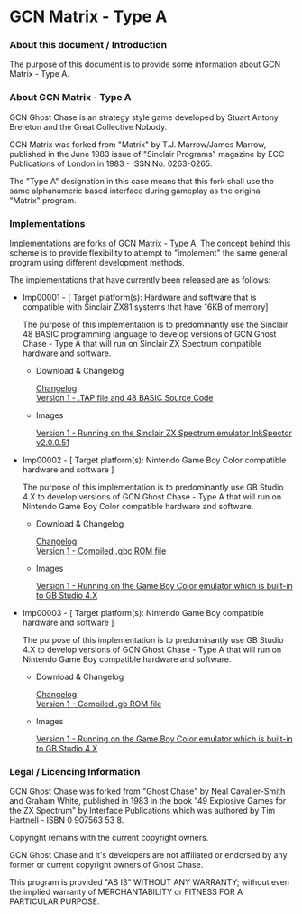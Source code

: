
# GCN Matrix - Type A


### About this document / Introduction

The purpose of this document is to provide some information about
GCN Matrix - Type A.


### About GCN Matrix - Type A

GCN Ghost Chase is an strategy style game developed by Stuart Antony
Brereton and the Great Collective Nobody.

GCN Matrix was forked from "Matrix" by T.J. Marrow/James Marrow,
published in the June 1983 issue of "Sinclair Programs" magazine by
ECC Publications of London in 1983 - ISSN No. 0263-0265.

The "Type A" designation in this case means that this fork shall use
the same alphanumeric based interface during gameplay as the original
"Matrix" program.


### Implementations

Implementations are forks of GCN Matrix - Type A. The concept behind
this scheme is to provide flexibility to attempt to "implement" the
same general program using different development methods.

The implementations that have currently been released are as follows:

- Imp00001 - [ Target platform(s): Hardware and software that is compatible with Sinclair ZX81 systems that have 16KB of memory]
    
    The purpose of this implementation is to predominantly use the
    Sinclair 48 BASIC programming language to develop versions of
    GCN Ghost Chase - Type A that will run on Sinclair ZX Spectrum
    compatible hardware and software.
   
    - Download & Changelog

        [Changelog]( /Changelogs/GCN_Ghost_Chase-tA-Imp00001-Changelog.txt)\
        [Version 1 - .TAP file and 48 BASIC Source Code]( https://github.com/SABrereton/GCN_Ghost_Chase--Type_A/releases/download/Imp00001-v1/GCN_Ghost_Chase-tA-Imp00001-v1.zip )

    - Images

       [Version 1 - Running on the Sinclair ZX Spectrum emulator InkSpector v2.0.0.51](/Images/imp00001-v1--capture01.png "version 1 of implementation Imp00001")

- Imp00002 - [ Target platform(s): Nintendo Game Boy Color compatible hardware and software ]

    The purpose of this implementation is to predominantly use
    GB Studio 4.X to develop versions of  GCN Ghost Chase - Type A
    that will run on Nintendo Game Boy Color compatible hardware
    and software.

    - Download & Changelog

        [Changelog]( /Changelogs/GCN_Ghost_Chase-tA-Imp00002-Changelog.txt)\
        [Version 1 - Compiled .gbc ROM file]( https://github.com/SABrereton/GCN_Ghost_Chase--Type_A/releases/download/Imp00002-v1/GCN_Ghost_Chase-tA-Imp00002-v1.zip )

    - Images

        [Version 1 - Running on the Game Boy Color emulator which is built-in to GB Studio 4.X](/Images/imp00002-v1--capture01.png "version 1 of implementation Imp00002")

- Imp00003 - [ Target platform(s): Nintendo Game Boy compatible hardware and software ]

    The purpose of this implementation is to predominantly use
    GB Studio 4.X to develop versions of GCN Ghost Chase - Type A
    that will run on Nintendo Game Boy compatible hardware and
    software.

    - Download & Changelog

        [Changelog]( /Changelogs/GCN_Ghost_Chase-tA-Imp00003-Changelog.txt)\
        [Version 1 - Compiled .gb ROM file]( https://github.com/SABrereton/GCN_Ghost_Chase--Type_A/releases/download/Imp00003-v3/GCN_Ghost_Chase-tA-Imp00003-v1.zip )

    - Images

        [Version 1 - Running on the Game Boy Color emulator which is built-in to GB Studio 4.X](/Images/imp00003-v1--capture01.png "version 1 of implementation Imp00003")


### Legal / Licencing Information

GCN Ghost Chase was forked from "Ghost Chase" by Neal
Cavalier-Smith and Graham White, published in 1983 in the book
"49 Explosive Games for the ZX Spectrum" by Interface Publications
which was authored by Tim Hartnell - ISBN 0 907563 53 8.

Copyright remains with the current copyright owners.

GCN Ghost Chase and it's developers are not affiliated or endorsed
by any former or current copyright owners of Ghost Chase.

This program is provided "AS IS" WITHOUT ANY WARRANTY; without
even the implied warranty of MERCHANTABILITY or FITNESS FOR A
PARTICULAR PURPOSE.
